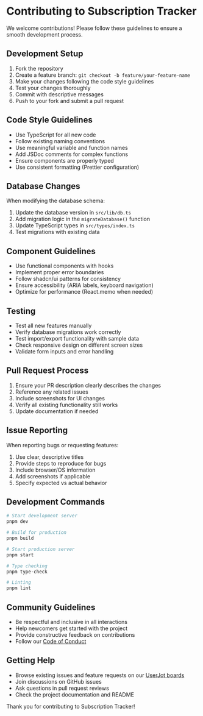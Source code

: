 # Contributing to Subscription Tracker

We welcome contributions! Please follow these guidelines to ensure a smooth development process.

## Development Setup

1. Fork the repository
2. Create a feature branch: `git checkout -b feature/your-feature-name`
3. Make your changes following the code style guidelines
4. Test your changes thoroughly
5. Commit with descriptive messages
6. Push to your fork and submit a pull request

## Code Style Guidelines

- Use TypeScript for all new code
- Follow existing naming conventions
- Use meaningful variable and function names
- Add JSDoc comments for complex functions
- Ensure components are properly typed
- Use consistent formatting (Prettier configuration)

## Database Changes

When modifying the database schema:

1. Update the database version in `src/lib/db.ts`
2. Add migration logic in the `migrateDatabase()` function
3. Update TypeScript types in `src/types/index.ts`
4. Test migrations with existing data

## Component Guidelines

- Use functional components with hooks
- Implement proper error boundaries
- Follow shadcn/ui patterns for consistency
- Ensure accessibility (ARIA labels, keyboard navigation)
- Optimize for performance (React.memo when needed)

## Testing

- Test all new features manually
- Verify database migrations work correctly
- Test import/export functionality with sample data
- Check responsive design on different screen sizes
- Validate form inputs and error handling

## Pull Request Process

1. Ensure your PR description clearly describes the changes
2. Reference any related issues
3. Include screenshots for UI changes
4. Verify all existing functionality still works
5. Update documentation if needed

## Issue Reporting

When reporting bugs or requesting features:

1. Use clear, descriptive titles
2. Provide steps to reproduce for bugs
3. Include browser/OS information
4. Add screenshots if applicable
5. Specify expected vs actual behavior

## Development Commands

```bash
# Start development server
pnpm dev

# Build for production
pnpm build

# Start production server
pnpm start

# Type checking
pnpm type-check

# Linting
pnpm lint
```

## Community Guidelines

- Be respectful and inclusive in all interactions
- Help newcomers get started with the project
- Provide constructive feedback on contributions
- Follow our [Code of Conduct](CODE_OF_CONDUCT.md)

## Getting Help

- Browse existing issues and feature requests on our [UserJot boards](https://subscriptionlister.userjot.com/board/bugs)
- Join discussions on GitHub issues
- Ask questions in pull request reviews
- Check the project documentation and README

Thank you for contributing to Subscription Tracker! 